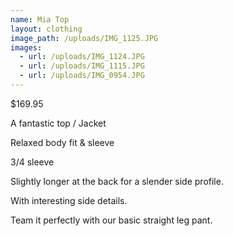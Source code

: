 ```yaml
---
name: Mia Top
layout: clothing
image_path: /uploads/IMG_1125.JPG
images:
  - url: /uploads/IMG_1124.JPG
  - url: /uploads/IMG_1115.JPG
  - url: /uploads/IMG_0954.JPG
---
```

$169.95

A fantastic top / Jacket

Relaxed body fit & sleeve

3/4 sleeve

Slightly longer at the back for a slender side profile.

With interesting side details.

Team it perfectly with our basic straight leg pant.
